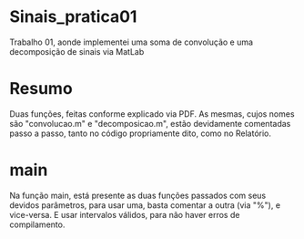 # Sinais_pratica01
Trabalho 01, aonde implementei uma soma de convolução e uma decomposição de sinais via MatLab



# Resumo
Duas funções, feitas conforme explicado via PDF. As mesmas, cujos nomes são "convolucao.m" e "decomposicao.m", estão devidamente comentadas passo a passo, tanto no código propriamente dito, como no Relatório.

# main
Na função main, está presente as duas funções passados com seus devidos parâmetros, para usar uma, basta comentar a outra (via "%"), e vice-versa. E usar intervalos válidos, para não haver erros de compilamento. 
